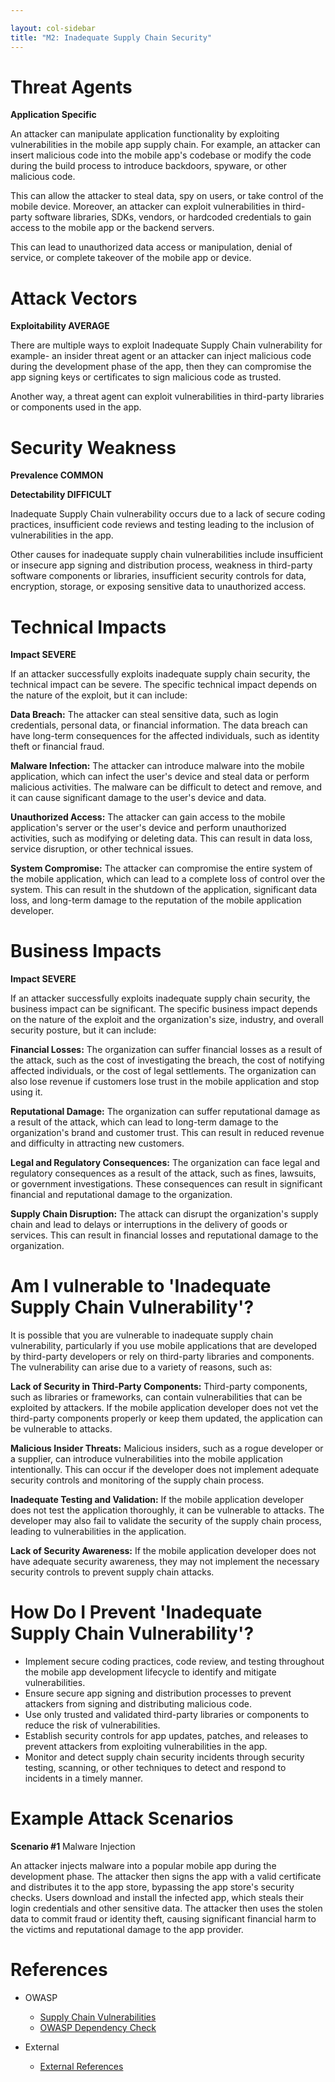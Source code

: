 ```yaml
---

layout: col-sidebar
title: "M2: Inadequate Supply Chain Security"
---
```


# Threat Agents

**Application Specific**

An attacker can manipulate application functionality by exploiting vulnerabilities in the mobile app supply chain. For example, an attacker can insert malicious code into the mobile app's codebase or modify the code during the build process to introduce backdoors, spyware, or other malicious code.

This can allow the attacker to steal data, spy on users, or take control of the mobile device. Moreover, an attacker can exploit vulnerabilities in third-party software libraries, SDKs, vendors, or hardcoded credentials to gain access to the mobile app or the backend servers. 

This can lead to unauthorized data access or manipulation, denial of service, or complete takeover of the mobile app or device.

# Attack Vectors

**Exploitability AVERAGE**

There are multiple ways to exploit Inadequate Supply Chain vulnerability for example- an insider threat agent or an attacker can inject malicious code during the development phase of the app, then they can compromise the app signing keys or certificates to sign malicious code as trusted. 

Another way, a threat agent can exploit vulnerabilities in third-party libraries or components used in the app.

# Security Weakness

**Prevalence COMMON**

**Detectability DIFFICULT**

Inadequate Supply Chain vulnerability occurs due to a lack of secure coding practices, insufficient code reviews and testing leading to the inclusion of vulnerabilities in the app. 

Other causes for inadequate supply chain vulnerabilities include insufficient or insecure app signing and distribution process, weakness in third-party software components or libraries, insufficient security controls for data, encryption, storage, or exposing sensitive data to unauthorized access.

# Technical Impacts

**Impact SEVERE**

If an attacker successfully exploits inadequate supply chain security, the technical impact can be severe. The specific technical impact depends on the nature of the exploit, but it can include:

**Data Breach:** The attacker can steal sensitive data, such as login credentials, personal data, or financial information. The data breach can have long-term consequences for the affected individuals, such as identity theft or financial fraud.

**Malware Infection:** The attacker can introduce malware into the mobile application, which can infect the user's device and steal data or perform malicious activities. The malware can be difficult to detect and remove, and it can cause significant damage to the user's device and data.

**Unauthorized Access:** The attacker can gain access to the mobile application's server or the user's device and perform unauthorized activities, such as modifying or deleting data. This can result in data loss, service disruption, or other technical issues.

**System Compromise:** The attacker can compromise the entire system of the mobile application, which can lead to a complete loss of control over the system. This can result in the shutdown of the application, significant data loss, and long-term damage to the reputation of the mobile application developer.

# Business Impacts

**Impact SEVERE**

If an attacker successfully exploits inadequate supply chain security, the business impact can be significant. The specific business impact depends on the nature of the exploit and the organization's size, industry, and overall security posture, but it can include:

**Financial Losses:** The organization can suffer financial losses as a result of the attack, such as the cost of investigating the breach, the cost of notifying affected individuals, or the cost of legal settlements. The organization can also lose revenue if customers lose trust in the mobile application and stop using it.

**Reputational Damage:** The organization can suffer reputational damage as a result of the attack, which can lead to long-term damage to the organization's brand and customer trust. This can result in reduced revenue and difficulty in attracting new customers.

**Legal and Regulatory Consequences:** The organization can face legal and regulatory consequences as a result of the attack, such as fines, lawsuits, or government investigations. These consequences can result in significant financial and reputational damage to the organization.

**Supply Chain Disruption:** The attack can disrupt the organization's supply chain and lead to delays or interruptions in the delivery of goods or services. This can result in financial losses and reputational damage to the organization.

# Am I vulnerable to 'Inadequate Supply Chain Vulnerability'?

It is possible that you are vulnerable to inadequate supply chain vulnerability, particularly if you use mobile applications that are developed by third-party developers or rely on third-party libraries and components. The vulnerability can arise due to a variety of reasons, such as:

**Lack of Security in Third-Party Components:** Third-party components, such as libraries or frameworks, can contain vulnerabilities that can be exploited by attackers. If the mobile application developer does not vet the third-party components properly or keep them updated, the application can be vulnerable to attacks.

**Malicious Insider Threats:** Malicious insiders, such as a rogue developer or a supplier, can introduce vulnerabilities into the mobile application intentionally. This can occur if the developer does not implement adequate security controls and monitoring of the supply chain process.

**Inadequate Testing and Validation:** If the mobile application developer does not test the application thoroughly, it can be vulnerable to attacks. The developer may also fail to validate the security of the supply chain process, leading to vulnerabilities in the application.

**Lack of Security Awareness:** If the mobile application developer does not have adequate security awareness, they may not implement the necessary security controls to prevent supply chain attacks.

# How Do I Prevent 'Inadequate Supply Chain Vulnerability'?

* Implement secure coding practices, code review, and testing throughout the mobile app development lifecycle to identify and mitigate vulnerabilities.
* Ensure secure app signing and distribution processes to prevent attackers from signing and distributing malicious code.
* Use only trusted and validated third-party libraries or components to reduce the risk of vulnerabilities.
* Establish security controls for app updates, patches, and releases to prevent attackers from exploiting vulnerabilities in the app.
* Monitor and detect supply chain security incidents through security testing, scanning, or other techniques to detect and respond to incidents in a timely manner.

# Example Attack Scenarios

**Scenario #1** Malware Injection

An attacker injects malware into a popular mobile app during the development phase. The attacker then signs the app with a valid certificate and distributes it to the app store, bypassing the app store's security checks.
Users download and install the infected app, which steals their login credentials and other sensitive data. The attacker then uses the stolen data to commit fraud or identity theft, causing significant financial harm to the victims and reputational damage to the app provider.

# References
- OWASP
  - [Supply Chain Vulnerabilities](https://owasp.org/www-project-kubernetes-top-ten/2022/en/src/K02-supply-chain-vulnerabilities)
  - [OWASP Dependency Check](https://owasp.org/www-project-dependency-check/)

- External
  - [External References](http://cwe.mitre.org/)
